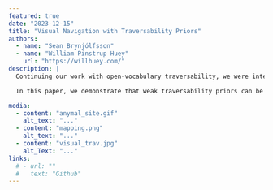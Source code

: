 ```yaml
---
featured: true
date: "2023-12-15"
title: "Visual Navigation with Traversability Priors"
authors: 
  - name: "Sean Brynjólfsson"
  - name: "William Pinstrup Huey"
    url: "https://willhuey.com/"
description: |
  Continuing our work with open-vocabulary traversability, we were interested in training smaller models on specific traversability scenarios. Our original model was too large to fit on the ANYmal's NVIDIA Jetson processor and its inference speed was quite slow (~7s). Since we did not experiment with prompts that changed during rollout, we were wasting a lot of compute by preserving its open-vocabulary capabilities. Thus we chose to train a smaller model on the bigger model with a fixed prompt. For example, "you are a robot who cannot climb stairs". Model distillation is not so interesting on its own, but being able to do so over an abstract description of traversability is quite useful.

  In this paper, we demonstrate that weak traversability priors can be obtained from large open vocabulary image segmentation models and that they appear to be consistent across environments. We then apply model distillation techniques to train a smaller traversability prediction network capable of real time inference, and demonstrate a heuristic that uses this distilled network to perform obstacle avoidance when roaming freely. 

media: 
  - content: "anymal_site.gif"
    alt_text: "..."
  - content: "mapping.png"
    alt_text: "..."
  - content: "visual_trav.jpg"
    alt_Text: "..."
links:
  # - url: ""
  #   text: "Github"
---
```

